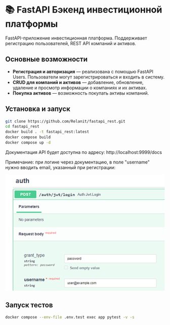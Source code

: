 # 📚 FastAPI Бэкенд инвестиционной платформы


FastAPI-приложение инвестиционная платформа. Поддерживает регистрацию пользователей, REST API компаний и активов.


## Основные возможности
- **Регистрация и авторизация** — реализована с помощью FastAPI Users. Пользователи могут зарегистрироваться и входить в систему.
- **CRUD для компаний и активов** — добавление, обновление, удаление и просмотр информации о компаниях и их активах.
- **Покупка активов** — возможность покупать активы компаний.


## Установка и запуск


```bash
git clone https://github.com/Relanit/fastapi_rest.git
cd fastapi_rest
docker build . -t fastapi_rest:latest
docker compose build
docker compose up -d
```

Документация API будет доступна по адресу: http://localhost:9999/docs

Примечание: при логине через документацию, в поле "username" нужно вводить email, указанный при регистрации:

![Логин](assets/login.png)

## Запуск тестов
```bash
docker compose --env-file .env.test exec app pytest -v -s
```




